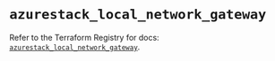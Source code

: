 # `azurestack_local_network_gateway`

Refer to the Terraform Registry for docs: [`azurestack_local_network_gateway`](https://registry.terraform.io/providers/hashicorp/azurestack/1.0.0/docs/resources/local_network_gateway).
